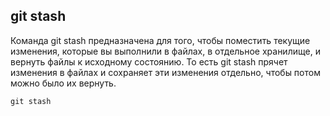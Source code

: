##  git stash

Команда git stash предназначена для того, чтобы поместить текущие изменения, которые вы выполнили в файлах, в отдельное хранилище, и вернуть файлы к исходному состоянию. То есть git stash прячет изменения в файлах и сохраняет эти изменения отдельно, чтобы потом можно было их вернуть.

```bash=
git stash
```
